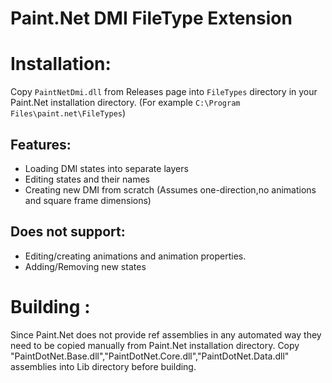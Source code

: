 # Paint<span></span>.Net DMI FileType Extension

# Installation:
Copy `PaintNetDmi.dll` from Releases page into `FileTypes` directory in your Paint<span></span>.Net installation directory. (For example `C:\Program Files\paint.net\FileTypes`)

## Features:
* Loading DMI states into separate layers
* Editing states and their names
* Creating new DMI from scratch (Assumes one-direction,no animations and square frame dimensions)

## Does not support:
* Editing/creating animations and animation properties.
* Adding/Removing new states

# Building :
Since Paint<span></span>.Net does not provide ref assemblies in any automated way they need to be copied manually from Paint<span></span>.Net installation directory.
Copy "PaintDotNet.Base.dll","PaintDotNet.Core.dll","PaintDotNet.Data.dll" assemblies into Lib directory before building.